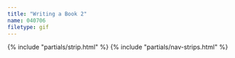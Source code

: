 ```yaml
---
title: "Writing a Book 2"
name: 040706
filetype: gif
---
```


{% include "partials/strip.html" %}
{% include "partials/nav-strips.html" %}